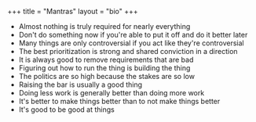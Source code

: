 +++
title = "Mantras"
layout = "bio"
+++

* Almost nothing is truly required for nearly everything
* Don't do something now if you're able to put it off and do it better later
* Many things are only controversial if you act like they're controversial
* The best prioritization is strong and shared conviction in a direction
* It is always good to remove requirements that are bad
* Figuring out how to run the thing is building the thing
* The politics are so high because the stakes are so low
* Raising the bar is usually a good thing
* Doing less work is generally better than doing more work
* It's better to make things better than to not make things better
* It's good to be good at things
